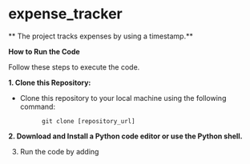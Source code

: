 # expense_tracker

** The project tracks expenses by using a timestamp.**

**How to Run the Code**

  Follow these steps to execute the code.

 **1. Clone this Repository:**
- Clone this repository to your local machine using the following command:

            git clone [repository_url]
  
**2. Download and Install a Python code editor or use the Python shell.**

  3. Run the code by adding
